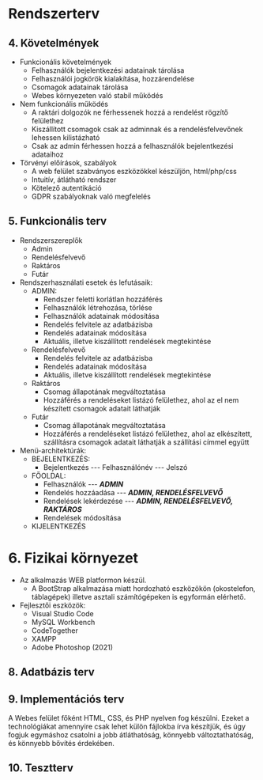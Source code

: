# Rendszerterv

## 4. Követelmények
 - Funkcionális követelmények
    -  Felhasználók bejelentkezési adatainak tárolása
    -  Felhasználói jogkörök kialakítása, hozzárendelése
    - Csomagok adatainak tárolása
    - Webes környezeten való stabil működés
 - Nem funkcionális működés
    - A raktári dolgozók ne férhessenek hozzá a rendelést rögzítő felülethez
    - Kiszállított csomagok csak az adminnak és a rendelésfelvevőnek lehessen kilistázható
    - Csak az admin férhessen hozzá a felhasználók bejelentkezési adataihoz
 - Törvényi előírások, szabályok
    - A web felület szabványos eszközökkel készüljön, html/php/css
    - Intuitív, átlátható rendszer
    - Kötelező autentikáció
    - GDPR szabályoknak való megfelelés

## 5. Funkcionális terv
 - Rendszerszereplők
    - Admin
    - Rendelésfelvevő
    - Raktáros
    - Futár
 - Rendszerhasználati esetek és lefutásaik:
    - ADMIN:
        - Rendszer feletti korlátlan hozzáférés
        - Felhasználók létrehozása, törlése
        - Felhasználók adatainak módosítása
        - Rendelés felvitele az adatbázisba
        - Rendelés adatainak módosítása
        - Aktuális, illetve kiszállított rendelések megtekintése
     - Rendelésfelvevő
        - Rendelés felvitele az adatbázisba
        - Rendelés adatainak módosítása
        - Aktuális, illetve kiszállított rendelések megtekintése
    - Raktáros
        - Csomag állapotának megváltoztatása
        - Hozzáférés a rendeléseket listázó felülethez, ahol az el nem készített csomagok adatait láthatják
    - Futár
        - Csomag állapotának megváltoztatása
        - Hozzáférés a rendeléseket listázó felülethez, ahol az elkészített, szállításra csomagok adatait láthatják a szállítási címmel együtt
 - Menü-architektúrák:
    - BEJELENTKEZÉS:
        - Bejelentkezés
            --- Felhasználónév
            --- Jelszó
    - FŐOLDAL:
        - Felhasználók --- ***ADMIN***
        - Rendelés hozzáadása --- ***ADMIN, RENDELÉSFELVEVŐ***
        - Rendelések lekérdezése --- ***ADMIN, RENDELÉSFELVEVŐ, RAKTÁROS***
        - Rendelések módosítása 
    - KIJELENTKEZÉS

# 6. Fizikai környezet
 - Az alkalmazás WEB platformon készül.
    - A BootStrap alkalmazása miatt hordozható eszközökön (okostelefon, táblagépek) illetve asztali számítógépeken is egyformán elérhető.
 - Fejlesztői eszközök:
    - Visual Studio Code
    - MySQL Workbench
    - CodeTogether
    - XAMPP
    - Adobe Photoshop (2021)


##  8. Adatbázis terv

## 9. Implementációs terv

A Webes felület főként HTML, CSS, és PHP nyelven fog készülni.
Ezeket a technológiákat amennyire csak lehet külön fájlokba írva készítjük, 
és úgy fogjuk egymáshoz csatolni a jobb átláthatóság,
könnyebb változtathatóság, és könnyebb bővítés érdekében.

## 10. Tesztterv 
